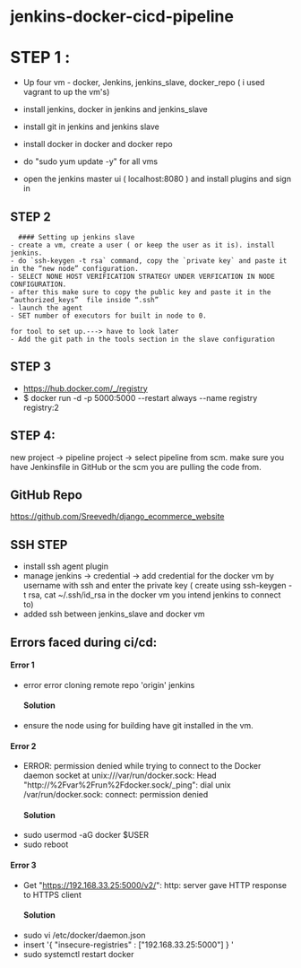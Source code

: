 # jenkins-docker-cicd-pipeline
# STEP 1 : 
- Up four vm - docker, Jenkins, jenkins_slave, docker_repo ( i used vagrant to up the vm's)
- install jenkins, docker in jenkins and jenkins_slave
- install git in jenkins and jenkins slave
- install docker in docker and docker repo

- do "sudo yum update -y" for all vms

- open the jenkins master ui ( localhost:8080 ) and install plugins and sign in

## STEP 2
      #### Setting up jenkins slave
    - create a vm, create a user ( or keep the user as it is). install jenkins.
    - do `ssh-keygen -t rsa` command, copy the `private key` and paste it in the “new node” configuration.
    - SELECT NONE HOST VERIFICATION STRATEGY UNDER VERFICATION IN NODE CONFIGURATION.
    - after this make sure to copy the public key and paste it in the “authorized_keys”  file inside “.ssh”
    - launch the agent
    - SET number of executors for built in node to 0.

    for tool to set up.---> have to look later
    - Add the git path in the tools section in the slave configuration

## STEP 3 
 - https://hub.docker.com/_/registry
 - $ docker run -d -p 5000:5000 --restart always --name registry registry:2

## STEP 4:
new project -> pipeline project -> select pipeline from scm.
make sure you have Jenkinsfile in GitHub or the scm you are pulling the code from.

## GitHub Repo
https://github.com/Sreevedh/django_ecommerce_website




## SSH STEP 
 - install ssh agent plugin
 - manage jenkins -> credential -> add credential for the docker vm by username with ssh and enter the private key ( create using ssh-keygen -t rsa, cat ~/.ssh/id_rsa in the docker vm you intend jenkins to connect to)
- added ssh between jenkins_slave and docker vm


## Errors faced during ci/cd:

#### Error 1
- error error cloning remote repo 'origin' jenkins
    #### Solution
- ensure the node using for building have git installed in the vm.

#### Error 2
 - ERROR: permission denied while trying to connect to the Docker daemon socket at unix:///var/run/docker.sock: Head "http://%2Fvar%2Frun%2Fdocker.sock/_ping": dial unix /var/run/docker.sock: connect: permission denied
   #### Solution
- sudo usermod -aG docker $USER
- sudo reboot

#### Error 3
- Get "https://192.168.33.25:5000/v2/": http: server gave HTTP response to HTTPS client
  #### Solution
- sudo vi /etc/docker/daemon.json 
- insert '{
  "insecure-registries" : ["192.168.33.25:5000"]
} '
- sudo systemctl restart docker


 
